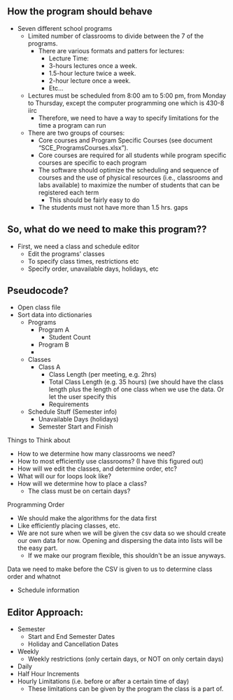 ## How the program should behave

* Seven different school programs
  * Limited number of classrooms to divide between the 7 of the programs.
    * There are various formats and patters for lectures:
      * Lecture Time:
      * 3-hours lectures once a week.
      * 1.5-hour lecture twice a week.
      * 2-hour lecture once a week.
      * Etc…
  * Lectures must be scheduled from 8:00 am to 5:00 pm, from Monday to Thursday, except the computer programming one which is 430-8 iirc
    * Therefore, we need to have a way to specify limitations for the time a program can run
  * There are two groups of courses:
    * Core courses and Program Specific Courses (see document “SCE_ProgramsCourses.xlsx”).
    * Core courses are required for all students while program specific courses are specific to each program
    * The software should optimize the scheduling and sequence of courses and the use of physical resources (i.e., classrooms and labs available) to maximize the number of students that can be registered each term
      * This should be fairly easy to do 
    * The students must not have more than 1.5 hrs. gaps

## So, what do we need to make this program??
* First, we need a class and schedule editor
  * Edit the programs' classes
  * To specify class times, restrictions etc
  * Specify order, unavailable days, holidays, etc

## Pseudocode?
* Open class file
* Sort data into dictionaries
  * Programs
    * Program A
      * Student Count
    * Program B
    * 
  * Classes
    * Class A
      * Class Length (per meeting, e.g. 2hrs)
      * Total Class Length (e.g. 35 hours) (we should have the class length plus the length of one class when we use the data. Or let the user specify this
      * Requirements
  * Schedule Stuff (Semester info)
    * Unavailable Days (holidays)
    * Semester Start and Finish

Things to Think about
* How to we determine how many classrooms we need?
* How to most efficiently use classrooms? (I have this figured out)
* How will we edit the classes, and determine order, etc?
* What will our for loops look like?
* How will we determine how to place a class?
  * The class must be on certain days?

Programming Order
* We should make the algorithms for the data first
* Like efficiently placing classes, etc.
* We are not sure when we will be given the csv data so we should create our own data for now. Opening and dispersing the data into lists will be the easy part.
  * If we make our program flexible, this shouldn't be an issue anyways.

Data we need to make before the CSV is given to us to determine class order and whatnot
* Schedule information


## Editor Approach:
* Semester
  * Start and End Semester Dates
  * Holiday and Cancellation Dates
* Weekly
  * Weekly restrictions (only certain days, or NOT on only certain days)
* Daily
* Half Hour Increments
* Hourly Limitations (i.e. before or after a certain time of day)
  * These limitations can be given by the program the class is a part of.
